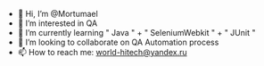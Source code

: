 - 👋 Hi, I’m @Mortumael
- 👀 I’m interested in QA
- 🌱 I’m currently learning " Java " + " SeleniumWebkit " + " JUnit "
- 💞️ I’m looking to collaborate on QA Automation process
- 📫 How to reach me: world-hitech@yandex.ru

<!---
Mortumael/Mortumael is a ✨ special ✨ repository because its `README.md` (this file) appears on your GitHub profile.
You can click the Preview link to take a look at your changes.
--->
